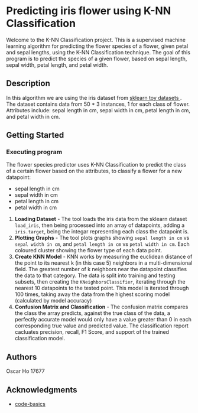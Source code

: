 # Predicting iris flower using K-NN Classification

Welcome to the K-NN Classification project. This is a supervised machine learning algorithm for predicting the flower species of a flower, given petal and sepal lengths, using the K-NN Classification technique. The goal of this program is to predict the species of a given flower, based on sepal length, sepal width, petal length, and petal width. 

## Description

In this algorithm we are using the iris dataset from [sklearn toy datasets ]([https://archive.ics.uci.edu/ml/datasets/Student+Performance](https://scikit-learn.org/stable/datasets/toy_dataset.html)). The dataset contains data from 50 * 3 instances, 1 for each class of flower. Attributes include: sepal length in cm, sepal width in cm, petal length in cm, and petal width in cm.

## Getting Started
### Executing program
The flower species predictor uses K-NN Classification to predict the class of a certain flower based on the attributes, to classify a flower for a new datapoint:
* sepal length in cm
* sepal width in cm
* petal length in cm
* petal width in cm
1. **Loading Dataset** - The tool loads the iris data from the sklearn dataset `load_iris`, then being processed into an array of datapoints, adding a `iris.target`, being the integar representing each class the datapoint is.
2. **Plotting Graphs** - The tool plots graphs showing `sepal length in cm` vs   `sepal width in cm`, and   `petal length in cm` vs `petal width in cm`. Each coloured cluster showing the flower type of each data point.
3. **Create KNN Model** - KNN works by measuring the euclidean distance of the point to its nearest k (in this case 5) neighbors in a multi-dimensional field. The greatest number of k neighbors near the datapoint classifies the data to that category. The data is split into training and testing subsets, then creating the `KNeighborsClassifier`, iterating through the nearest 10 datapoints to the tested point. This model is iterated through 100 times, taking away the data from the highest scoring model (calculated by model accuracy)
4. **Confusion Matrix and Classification** - The confusion matrix compares the class the array predicts, against the true class of the data, a perfectly accurate model would only have a value greater than 0 in each corresponding true value and predicted value. The classification report cacluates precision, recall, F1 Score, and support of the trained classification model.

## Authors
Oscar Ho
17677

## Acknowledgments
* [code-basics](https://youtu.be/CQveSaMyEwM)
